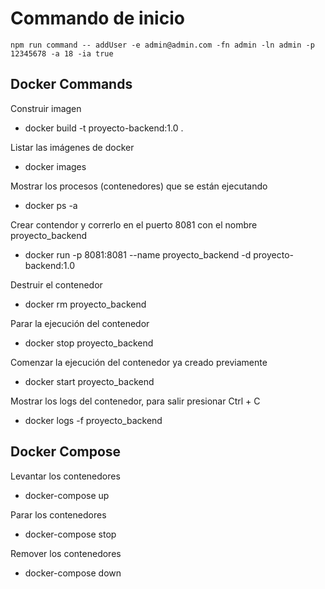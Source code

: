 # Commando de inicio

```shell
npm run command -- addUser -e admin@admin.com -fn admin -ln admin -p 12345678 -a 18 -ia true
```

## Docker Commands

Construir imagen
* docker build -t proyecto-backend:1.0 .

Listar las imágenes de docker
* docker images

Mostrar los procesos (contenedores) que se están ejecutando
* docker ps -a

Crear contendor y correrlo en el puerto 8081 con el nombre proyecto_backend
* docker run -p 8081:8081 --name proyecto_backend -d proyecto-backend:1.0

Destruir el contenedor
* docker rm proyecto_backend

Parar la ejecución del contenedor
* docker stop proyecto_backend

Comenzar la ejecución del contenedor ya creado previamente
* docker start proyecto_backend

Mostrar los logs del contenedor, para salir presionar Ctrl + C
* docker logs -f proyecto_backend

## Docker Compose

Levantar los contenedores
* docker-compose up

Parar los contenedores
* docker-compose stop

Remover los contenedores
* docker-compose down